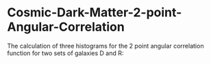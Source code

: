 # Cosmic-Dark-Matter-2-point-Angular-Correlation
The calculation of three histograms for the 2 point angular correlation function for two sets of galaxies D and R:
